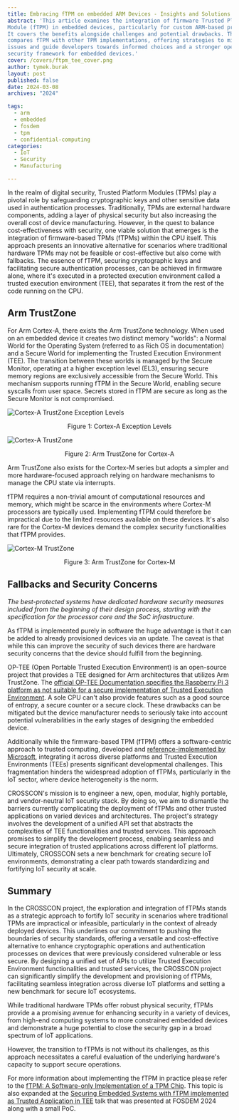 ```yaml
---
title: Embracing fTPM on embedded ARM Devices - Insights and Solutions
abstract: 'This article examines the integration of firmware Trusted Platform
Module (fTPM) in embedded devices, particularly for custom ARM-based projects.
It covers the benefits alongside challenges and potential drawbacks. The piece
compares fTPM with other TPM implementations, offering strategies to mitigate
issues and guide developers towards informed choices and a stronger open
security framework for embedded devices.'
cover: /covers/ftpm_tee_cover.png
author: tymek.burak
layout: post
published: false
date: 2024-03-08
archives: "2024"

tags:
  - arm
  - embedded
  - fosdem
  - tpm
  - confidential-computing
categories:
  - IoT
  - Security
  - Manufacturing

---
```


In the realm of digital security, Trusted Platform Modules (TPMs) play a
pivotal role by safeguarding cryptographic keys and other sensitive data used
in authentication processes. Traditionally, TPMs are external hardware
components, adding a layer of physical security but also increasing the overall
cost of device manufacturing. However, in the quest to balance
cost-effectiveness with security, one viable solution that emerges is the
integration of firmware-based TPMs (fTPMs) within the CPU itself. This approach
presents an innovative alternative for scenarios where traditional hardware
TPMs may not be feasible or cost-effective but also come with fallbacks.
The essence of fTPM, securing cryptographic keys and facilitating secure
authentication processes, can be achieved in firmware alone, where it's executed
in a protected execution environment called a trusted execution environment
(TEE), that separates it from the rest of the code running on the CPU.

## Arm TrustZone

For Arm Cortex-A, there exists the Arm TrustZone technology.
When used on an embedded device it creates two distinct memory "worlds": a
Normal World for the Operating System (referred to as Rich OS in documentation)
and a Secure World for implementing the Trusted Execution Environment (TEE).
The transition between these worlds is managed by the Secure Monitor, operating
at a higher exception level (EL3), ensuring secure memory regions are
exclusively accessible from the Secure World. This mechanism supports running
fTPM in the Secure World, enabling secure syscalls from user space. Secrets
stored in fTPM are secure as long as the Secure Monitor is not compromised.

![Cortex-A TrustZone Exception Levels](/img/TEE_ARM_Cortex-a_exception_levels.svg)
<!-- markdownlint-disable-next-line MD033 -->
<div style="text-align: center;">Figure 1: Cortex-A Exception Levels </div>

![Cortex-A TrustZone](/img/TEE_ARM_Cortex-a.svg)
<!-- markdownlint-disable-next-line MD033 -->
<div style="text-align: center;">Figure 2: Arm TrustZone for Cortex-A </div>

Arm TrustZone also exists for the Cortex-M series but adopts a simpler and more
hardware-focused approach relying on hardware mechanisms to manage the CPU
state via interrupts.

fTPM requires a non-trivial amount of computational
resources and memory, which might be scarce in the environments where Cortex-M
processors are typically used. Implementing fTPM could therefore be impractical
due to the limited resources available on these devices. It's also rare for the
Cortex-M devices demand the complex security functionalities that fTPM
provides.

![Cortex-M TrustZone](/img/TEE_ARM_Cortex-m.svg)
<!-- markdownlint-disable-next-line MD033 -->
<div style="text-align: center;">Figure 3: Arm TrustZone for Cortex-M </div>

## Fallbacks and Security Concerns

_The best-protected systems have dedicated hardware security measures included
from the beginning of their design process, starting with the specification
for the processor core and the SoC infrastructure._

As fTPM is implemented purely in software the huge advantage is that it can be
added to already provisioned devices via an update. The caveat is that while
this can improve the security of such devices there are hardware security
concerns that the device should fulfill from the beginning.

OP-TEE (Open Portable Trusted Execution Environment) is an open-source project
that provides a TEE designed for Arm architectures that utilizes Arm TrustZone.
The [official OP-TEE Documentation specifies the Raspberry Pi 3 platform as not
suitable for a secure implementation of Trusted Execution Environment](
https://optee.readthedocs.io/en/latest/building/devices/rpi3.html#disclaimer).
A sole CPU can't also provide features such as a good source of entropy, a
secure counter or a secure clock. These drawbacks can be mitigated but the
device manufacturer needs to seriously take into account potential
vulnerabilities in the early stages of designing the embedded device.

Additionally while the firmware-based TPM (fTPM) offers a software-centric
approach to trusted computing, developed and
[reference-implemented by Microsoft](https://github.com/microsoft/ms-tpm-20-ref/tree/main/Samples/ARM32-FirmwareTPM),
integrating it across diverse platforms and Trusted Execution Environments
(TEEs) presents significant developmental challenges. This fragmentation hinders
the widespread adoption of fTPMs, particularly in the IoT sector, where device
heterogeneity is the norm.

CROSSCON's mission is to engineer a new, open, modular, highly portable, and
vendor-neutral IoT security stack. By doing so, we aim to dismantle the
barriers currently complicating the deployment of fTPMs and other trusted
applications on varied devices and architectures. The project's strategy
involves the development of a unified API set that abstracts the complexities
of TEE functionalities and trusted services. This approach promises to simplify
the development process, enabling seamless and secure integration of trusted
applications across different IoT platforms. Ultimately, CROSSCON sets a new
benchmark for creating secure IoT environments, demonstrating a clear path
towards standardizing and fortifying IoT security at scale.

## Summary

In the CROSSCON project, the exploration and integration of fTPMs stands as a
strategic approach to fortify IoT security in scenarios where traditional TPMs
are impractical or infeasible, particularly in the context of already deployed
devices. This underlines our commitment to pushing the boundaries
of security standards, offering a versatile and
cost-effective alternative to enhance cryptographic operations and
authentication processes on devices that were previously considered vulnerable
or less secure. By designing a unified set of APIs to utilize Trusted Execution
Environment functionalities and trusted services, the CROSSCON project can
significantly simplify the development and provisioning of fTPMs, facilitating
seamless integration across diverse IoT platforms and setting a new benchmark
for secure IoT ecosystems.

While traditional hardware TPMs offer robust physical security, fTPMs provide a
a promising avenue for enhancing security in a variety of devices, from high-end
computing systems to more constrained embedded devices and demonstrate a huge
potential to close the security gap in a broad spectrum of IoT applications.

However, the transition to fTPMs is not without its challenges, as this approach
necessitates a careful evaluation of the underlying hardware's capacity to
support secure operations.

For more information about implementing the fTPM in practice please refer to the
[fTPM: A Software-only Implementation of a TPM Chip](
https://www.microsoft.com/en-us/research/publication/ftpm-software-implementation-tpm-chip/).
This topic is also expanded at the [Securing Embedded Systems with
fTPM implemented as Trusted Application in TEE](
https://fosdem.org/2024/schedule/event/fosdem-2024-3097-securing-embedded-systems-with-ftpm-implemented-as-trusted-application-in-tee/)
talk that was presented at FOSDEM 2024 along with a small PoC.
